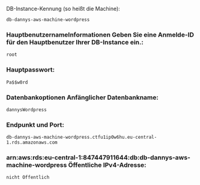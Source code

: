 DB-Instance-Kennung (so heißt die Machine):

	db-dannys-aws-machine-wordpress

### HauptbenutzernameInformationen Geben Sie eine Anmelde-ID für den Hauptbenutzer Ihrer DB-Instance ein.:

	root

### Hauptpasswort:

	Pa$$w0rd

### Datenbankoptionen Anfänglicher Datenbankname:

	dannysWordpress

### Endpunkt und Port:

	db-dannys-aws-machine-wordpress.ctfu1ip0w6hu.eu-central-1.rds.amazonaws.com

### arn:aws:rds:eu-central-1:847447911644:db:db-dannys-aws-machine-wordpress  Öffentliche IPv4-Adresse:

    nicht Öffentlich

	
		

	

